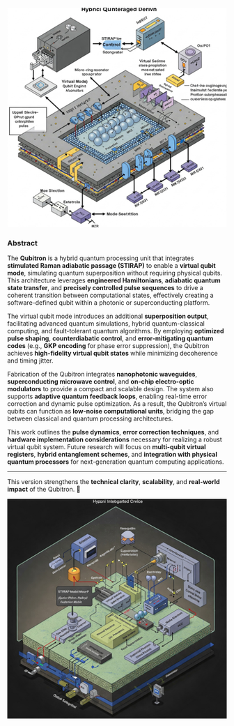 ![Qubitron-A](https://raw.githubusercontent.com/bookofquantum/BOQ/refs/heads/main/photons/Qubitron/img/qubitron-a.jpg "Qubitron-A")

### **Abstract**  

The **Qubitron** is a hybrid quantum processing unit that integrates **stimulated Raman adiabatic passage (STIRAP)** to enable a **virtual qubit mode**, simulating quantum superposition without requiring physical qubits. This architecture leverages **engineered Hamiltonians**, **adiabatic quantum state transfer**, and **precisely controlled pulse sequences** to drive a coherent transition between computational states, effectively creating a software-defined qubit within a photonic or superconducting platform.  

The virtual qubit mode introduces an additional **superposition output**, facilitating advanced quantum simulations, hybrid quantum-classical computing, and fault-tolerant quantum algorithms. By employing **optimized pulse shaping**, **counterdiabatic control**, and **error-mitigating quantum codes** (e.g., **GKP encoding** for phase error suppression), the Qubitron achieves **high-fidelity virtual qubit states** while minimizing decoherence and timing jitter.  

Fabrication of the Qubitron integrates **nanophotonic waveguides**, **superconducting microwave control**, and **on-chip electro-optic modulators** to provide a compact and scalable design. The system also supports **adaptive quantum feedback loops**, enabling real-time error correction and dynamic pulse optimization. As a result, the Qubitron’s virtual qubits can function as **low-noise computational units**, bridging the gap between classical and quantum processing architectures.  

This work outlines the **pulse dynamics**, **error correction techniques**, and **hardware implementation considerations** necessary for realizing a robust virtual qubit system. Future research will focus on **multi-qubit virtual registers**, **hybrid entanglement schemes**, and **integration with physical quantum processors** for next-generation quantum computing applications.  

---

This version strengthens the **technical clarity**, **scalability**, and **real-world impact** of the Qubitron. 🚀

![Qubitron-B](https://raw.githubusercontent.com/bookofquantum/BOQ/refs/heads/main/photons/Qubitron/img/qubitron-b.jpg "Qubitron-B")
